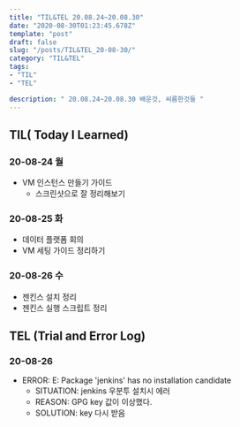 ```yaml
---
title: "TIL&TEL 20.08.24~20.08.30"
date: "2020-08-30T01:23:45.678Z"
template: "post"
draft: false
slug: "/posts/TIL&TEL_20-08-30/"
category: "TIL&TEL"
tags:
- "TIL"
- "TEL"

description: " 20.08.24~20.08.30 배운것, 씨름한것들 "
---
```


## TIL( Today I Learned)

### 20-08-24 월

- VM 인스턴스 만들기 가이드
  - 스크린샷으로 잘 정리해보기

### 20-08-25 화

- 데이터 플랫폼 회의
- VM 세팅 가이드 정리하기 

### 20-08-26 수

- 젠킨스 설치 정리 
- 젠킨스 실행 스크립트 정리


## TEL (Trial and Error Log)

### 20-08-26

- ERROR: E: Package 'jenkins' has no installation candidate
  - SITUATION: jenkins 우분투 설치시 에러 
  - REASON: GPG key 값이 이상했다.
  - SOLUTION: key 다시 받음 
